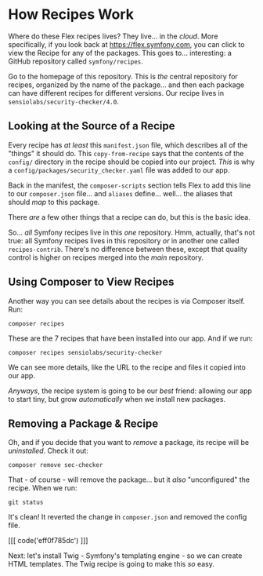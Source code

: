 # How Recipes Work

Where do these Flex recipes lives? They live... in the *cloud*. More specifically,
if you look back at https://flex.symfony.com, you can click to view the Recipe for
any of the packages. This goes to... interesting: a GitHub repository called
`symfony/recipes`.

Go to the homepage of this repository. This is *the* central repository for recipes,
organized by the name of the package... and then each package can have different
recipes for different versions. Our recipe lives in `sensiolabs/security-checker/4.0`.

## Looking at the Source of a Recipe

Every recipe has *at least* this `manifest.json` file, which describes all of the
"things" it should do. This `copy-from-recipe` says that the contents of the
`config/` directory in the recipe should be copied into our project. *This* is
why a `config/packages/security_checker.yaml` file was added to our app.

Back in the manifest, the `composer-scripts` section tells Flex to add this line
to our `composer.json` file... and `aliases` define... well... the aliases that
should *map* to this package.

There *are* a few other things that a recipe can do, but this is the basic idea.

So... *all* Symfony recipes live in this *one* repository. Hmm, actually, that's
not true: all Symfony recipes lives in this repository *or* in another one called
`recipes-contrib`. There's no difference between these, except that quality
control is higher on recipes merged into the *main* repository.

## Using Composer to View Recipes

Another way you can see details about the recipes is via Composer itself. Run:

```terminal
composer recipes
```

These are the 7 recipes that have been installed into our app. And if we run:

```terminal
composer recipes sensiolabs/security-checker
```

We can see more details, like the URL to the recipe and files it copied into
our app.

*Anyways*, the recipe system is going to be our *best* friend: allowing our app
to start tiny, but grow *automatically* when we install new packages.

## Removing a Package & Recipe

Oh, and if you decide that you want to *remove* a package, its recipe will
be *uninstalled*. Check it out:

```terminal
composer remove sec-checker
```

That - of course - will remove the package... but it *also* "unconfigured" the
recipe. When we run:

```terminal
git status
```

It's clean! It reverted the change in `composer.json` and removed the config file.

[[[ code('eff0f785dc') ]]]

Next: let's install Twig - Symfony's templating engine - so we can create HTML
templates. The Twig recipe is going to make this *so* easy.
